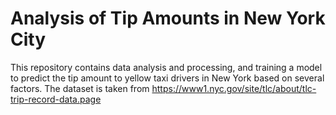 # Analysis of Tip Amounts in New York City
This repository contains data analysis and processing, and training a model to predict the tip amount to yellow taxi drivers in New York based on several factors. The dataset is taken from https://www1.nyc.gov/site/tlc/about/tlc-trip-record-data.page
